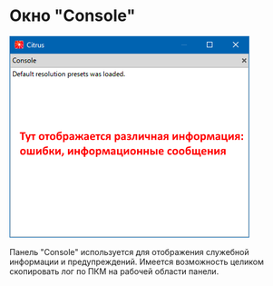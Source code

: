 # Окно "Console"

![Console](images/console.png)

Панель "Console" используется для отображения служебной информации и предупреждений. Имеется возможность целиком скопировать лог по ПКМ на рабочей области панели.
